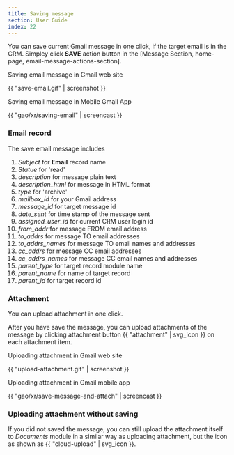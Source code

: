 ```yaml
---
title: Saving message
section: User Guide
index: 22
---
```


You can save current Gmail message in one click, if the target email is in the CRM. Simpley click **SAVE** action button in the [Message Section, home-page, email-message-actions-section].

Saving email message in Gmail web site

{{ "save-email.gif" | screenshot }} 

Saving email message in Mobile Gmail App

{{ "gao/xr/saving-email" | screencast }}

### Email record

The save email message includes

1. *Subject* for **Email** record name 
1. *Statue* for 'read'
2. *description* for message plain text
1. *description_html* for message in HTML format
2. *type* for 'archive'
1. *mailbox_id* for your Gmail address
1. *message_id* for target message id
1. *date_sent* for time stamp of the message sent   
1. *assigned_user_id* for current CRM user login id
1. *from_addr* for message FROM email address
1. *to_addrs* for message TO email addresses
1. *to_addrs_names* for message TO email names and addresses  
1. *cc_addrs* for message CC email addresses
1. *cc_addrs_names* for message CC email names and addresses
1. *parent_type* for target record module name
1. *parent_name* for name of target record
1. *parent_id* for target record id

### Attachment

You can upload attachment in one click. 

After you have save the message, you can upload attachments of the message by clicking attachment button {{ "attachment" | svg_icon }} on each attachment item.

Uploading attachment in Gmail web site

{{ "upload-attachment.gif" | screenshot }}

Uploading attachment in Gmail mobile app

{{ "gao/xr/save-message-and-attach" | screencast }}

### Uploading attachment without saving

If you did not saved the message, you can still upload the attachment itself to *Documents* module in a similar way as uploading attachment, but the icon as shown as {{ "cloud-upload" | svg_icon }}.

